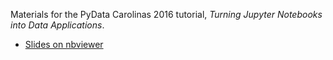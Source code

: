 Materials for the PyData Carolinas 2016 tutorial, *Turning Jupyter Notebooks into Data Applications*.

* [Slides on nbviewer](http://nbviewer.jupyter.org/format/slides/github/ibm-et/pydata2016/blob/master/notebooks/other/intro_slides.ipynb)
